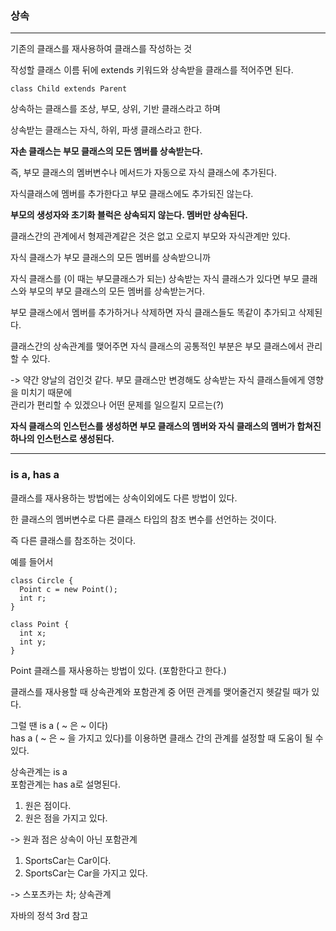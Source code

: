 

### 상속
---

기존의 클래스를 재사용하여 클래스를 작성하는 것  

작성할 클래스 이름 뒤에 extends 키워드와 상속받을 클래스를 적어주면 된다.  

``` class Child extends Parent ```

상속하는 클래스를 조상, 부모, 상위, 기반 클래스라고 하며  

상속받는 클래스는 자식, 하위, 파생 클래스라고 한다.  

**자손 클래스는 부모 클래스의 모든 멤버를 상속받는다.**  

즉, 부모 클래스의 멤버변수나 메서드가 자동으로 자식 클래스에 추가된다.  

자식클래스에 멤버를 추가한다고 부모 클래스에도 추가되진 않는다.  

**부모의 생성자와 초기화 블럭은 상속되지 않는다. 멤버만 상속된다.**  

클래스간의 관계에서 형제관계같은 것은 없고 오로지 부모와 자식관계만 있다.  

자식 클래스가 부모 클래스의 모든 멤버를 상속받으니까   

자식 클래스를 (이 때는 부모클래스가 되는) 상속받는 자식 클래스가 있다면 부모 클래스와 부모의 부모 클래스의 모든 멤버를 상속받는거다.  

부모 클래스에서 멤버를 추가하거나 삭제하면 자식 클래스들도 똑같이 추가되고 삭제된다.  

클래스간의 상속관계를 맺어주면 자식 클래스의 공통적인 부분은 부모 클래스에서 관리할 수 있다.  

-> 약간 양날의 검인것 같다. 부모 클래스만 변경해도 상속받는 자식 클래스들에게 영향을 미치기 때문에   
관리가 편리할 수 있겠으나 어떤 문제를 일으킬지 모르는(?)  

**자식 클래스의 인스턴스를 생성하면 부모 클래스의 멤버와 자식 클래스의 멤버가 합쳐진 하나의 인스턴스로 생성된다.**  

---

### is a, has a 

클래스를 재사용하는 방법에는 상속이외에도 다른 방법이 있다.  

한 클래스의 멤버변수로 다른 클래스 타입의 참조 변수를 선언하는 것이다.   

즉 다른 클래스를 참조하는 것이다.  

예를 들어서 

```
class Circle {
  Point c = new Point();
  int r;
}

class Point {
  int x;
  int y;
}
```

Point 클래스를 재사용하는 방법이 있다. (포함한다고 한다.)  


클래스를 재사용할 때 상속관계와 포함관계 중 어떤 관계를 맺어줄건지 헷갈릴 때가 있다.  

그럴 땐 is a ( ~ 은 ~ 이다)  
       has a ( ~ 은 ~ 을 가지고 있다)를 이용하면 클래스 간의 관계를 설정할 때 도움이 될 수 있다.  
       
상속관계는 is a  
포함관계는 has a로 설명된다.  

1. 원은 점이다.  
2. 원은 점을 가지고 있다.   

-> 원과 점은 상속이 아닌 포함관계 

1. SportsCar는 Car이다.   
2. SportsCar는 Car을 가지고 있다.  

-> 스포츠카는 차; 상속관계   

자바의 정석 3rd 참고

